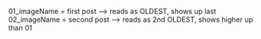 01_imageName = first post --> reads as OLDEST, shows up last <br>
02_imageName = second post --> reads as 2nd OLDEST, shows higher up than 01
